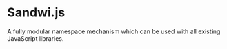 Sandwi.js
=========

A fully modular namespace mechanism which can be used with all existing JavaScript libraries.